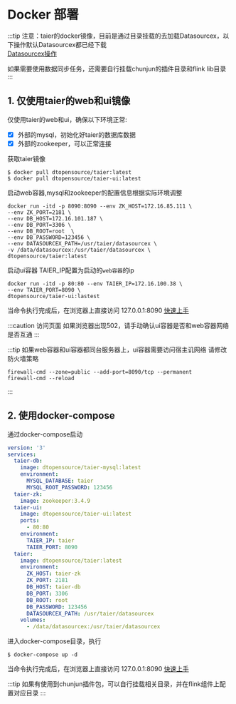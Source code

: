 # Docker 部署

:::tip
注意：taier的docker镜像，目前是通过目录挂载的去加载Datasourcex，以下操作默认Datasourcex都已经下载  
[Datasourcex操作](./pre-operation.md)

如果需要使用数据同步任务，还需要自行挂载chunjun的插件目录和flink lib目录
:::



## 1. 仅使用taier的web和ui镜像
仅使用taier的web和ui，确保以下环境正常:
- [x] 外部的mysql，初始化好taier的数据库数据  
- [x] 外部的zookeeper，可以正常连接

获取taier镜像 
```shell
$ docker pull dtopensource/taier:latest
$ docker pull dtopensource/taier-ui:latest
```

启动web容器,mysql和zookeeper的配置信息根据实际环境调整
```shell
docker run -itd -p 8090:8090 --env ZK_HOST=172.16.85.111 \
--env ZK_PORT=2181 \
--env DB_HOST=172.16.101.187 \
--env DB_PORT=3306 \
--env DB_ROOT=root  \
--env DB_PASSWORD=123456 \
--env DATASOURCEX_PATH=/usr/taier/datasourcex \
-v /data/datasourcex:/usr/taier/datasourcex \
dtopensource/taier:latest
```

启动ui容器
TAIER_IP配置为启动的`web容器`的ip
```shell
docker run -itd -p 80:80 --env TAIER_IP=172.16.100.38 \
--env TAIER_PORT=8090 \
dtopensource/taier-ui:lastest
```

当命令执行完成后，在浏览器上直接访问 127.0.0.1:8090 [快速上手](./quickstart/start.md)

:::caution
访问页面 如果浏览器出现502，请手动确认ui容器是否和web容器网络是否互通
:::

:::tip
如果web容器和ui容器都同台服务器上，ui容器需要访问宿主讥网络 请修改防火墙策略  
```shell
firewall-cmd --zone=public --add-port=8090/tcp --permanent    
firewall-cmd --reload  
```
:::

## 2. 使用docker-compose
通过docker-compose启动
```yaml
version: '3'
services:
  taier-db:
    image: dtopensource/taier-mysql:latest
    environment:
      MYSQL_DATABASE: taier
      MYSQL_ROOT_PASSWORD: 123456
  taier-zk:
    image: zookeeper:3.4.9
  taier-ui:
    image: dtopensource/taier-ui:latest
    ports:
      - 80:80
    environment:
      TAIER_IP: taier
      TAIER_PORT: 8090
  taier:
    image: dtopensource/taier:latest
    environment:
      ZK_HOST: taier-zk
      ZK_PORT: 2181
      DB_HOST: taier-db
      DB_PORT: 3306
      DB_ROOT: root
      DB_PASSWORD: 123456
      DATASOURCEX_PATH: /usr/taier/datasourcex
    volumes:
      - /data/datasourcex:/usr/taier/datasourcex
```

进入docker-compose目录，执行
```shell
$ docker-compose up -d
```
当命令执行完成后，在浏览器上直接访问 127.0.0.1:8090 [快速上手](./quickstart/start.md)


:::tip
如果有使用到chunjun插件包，可以自行挂载相关目录，并在flink组件上配置对应目录
:::